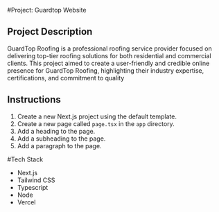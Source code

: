 #Project: Guardtop Website

## Project Description
GuardTop Roofing is a professional roofing service provider focused on delivering top-tier roofing solutions for both residential and commercial clients. This project aimed to create a user-friendly and credible online presence for GuardTop Roofing, highlighting their industry expertise, certifications, and commitment to quality

## Instructions
1. Create a new Next.js project using the default template.
2. Create a new page called `page.tsx` in the `app` directory.
3. Add a heading to the page.
4. Add a subheading to the page.
5. Add a paragraph to the page.

#Tech Stack
- Next.js
- Tailwind CSS
- Typescript
- Node
- Vercel
